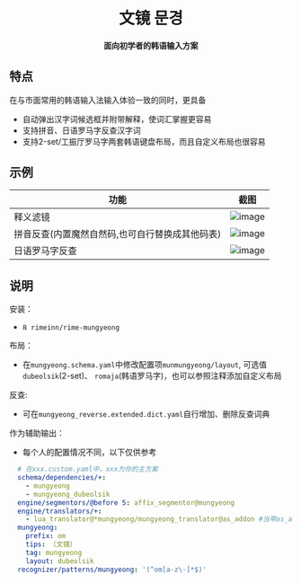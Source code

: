 <h1 align="center">文镜 문경</h1>
<h4 align="center">面向初学者的韩语输入方案</h6>

## 特点
在与市面常用的韩语输入法输入体验一致的同时，更具备
- 自动弹出汉字词候选框并附带解释，使词汇掌握更容易
- 支持拼音、日语罗马字反查汉字词
- 支持2-set/工振厅罗马字两套韩语键盘布局，而且自定义布局也很容易

## 示例
| 功能  | 截图|
|--------|--------|
| 释义滤镜   |![image](https://github.com/user-attachments/assets/56923752-37dc-4275-92be-a264448111ff)|
| 拼音反查(内置魔然自然码,也可自行替换成其他码表)  | ![image](https://github.com/user-attachments/assets/3b81bcf4-abf7-45fc-8546-92cc77262a9b)|
| 日语罗马字反查|![image](https://github.com/user-attachments/assets/6d0e27e8-2917-466b-a715-47721558e664)|


## 说明
安装：
- `℞ rimeinn/rime-mungyeong`

布局：
- 在`mungyeong.schema.yaml`中修改配置项`munmungyeong/layout`, 可选值 `dubeolsik`(2-set)、 `romaja`(韩语罗马字)，也可以参照注释添加自定义布局

反查:
- 可在`mungyeong_reverse.extended.dict.yaml`自行增加、删除反查词典

作为辅助输出：
- 每个人的配置情况不同，以下仅供参考
```yaml
  # 在xxx.custom.yaml中，xxx为你的主方案
  schema/dependencies/+:
    - mungyeong
    - mungyeong_dubeolsik
  engine/segmentors/@before 5: affix_segmentor@mungyeong
  engine/translators/+:
    - lua_translator@*mungyeong/mungyeong_translator@as_addon #当带as_addon时，会将hangul作为第一个候选输出
  mungyeong:
    prefix: om
    tips: 〔文镜〕
    tag: mungyeong
    layout: dubeolsik
  recognizer/patterns/mungyeong: '(^om[a-z\-]*$)'
```
